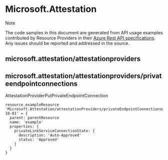 # Microsoft.Attestation
  
> [!NOTE]
> The code samples in this document are generated from API usage examples contributed by Resource Providers in their [Azure Rest API specifications](https://github.com/Azure/azure-rest-api-specs). Any issues should be reported and addressed in the source.


## microsoft.attestation/attestationproviders

## microsoft.attestation/attestationproviders/privateendpointconnections

AttestationProviderPutPrivateEndpointConnection
```bicep
resource exampleResource 'Microsoft.Attestation/attestationProviders/privateEndpointConnections@2020-10-01' = {
  parent: parentResource 
  name: 'example'
  properties: {
    privateLinkServiceConnectionState: {
      description: 'Auto-Approved'
      status: 'Approved'
    }
  }
}
```
